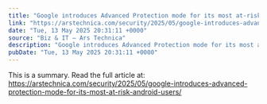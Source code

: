 ```yaml
---
title: "Google introduces Advanced Protection mode for its most at-risk Android users"
link: "https://arstechnica.com/security/2025/05/google-introduces-advanced-protection-mode-for-its-most-at-risk-android-users/"
date: "Tue, 13 May 2025 20:31:11 +0000"
source: "Biz & IT – Ars Technica"
description: "Google introduces Advanced Protection mode for its most at-risk Android users - Latest insights and analysis"
pubDate: "Tue, 13 May 2025 20:31:11 +0000"
---
```


This is a summary. Read the full article at: https://arstechnica.com/security/2025/05/google-introduces-advanced-protection-mode-for-its-most-at-risk-android-users/